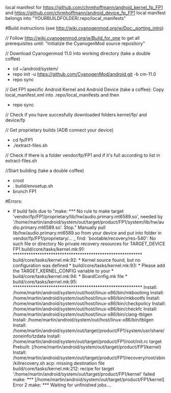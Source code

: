 local manifest for https://github.com/chrmhoffmann/android_kernel_fp_FP1 and https://github.com/chrmhoffmann/android_device_fp_FP1
local manifest belongs into "YOURBUILDFOLDER/.repo/local_manifests"

#Build instructions 
(see http://wiki.cyanogenmod.org/w/Doc:_porting_intro)

// Follow http://wiki.cyanogenmod.org/w/Build_for_one to get all prerequisites until: "Initialize the CyanogenMod source repository"

// Download Cyanogenmod 11.0 into working directory (take a double coffee)
- cd ~/android/system/
- repo init -u https://github.com/CyanogenMod/android.git -b cm-11.0
- repo sync

// Get FP1 specific Android Kernel and Android Device (take a coffee): Copy local_manifest.xml into .repo/local_manifests and then
- repo sync

// Check if you have succesfully downloaded folders kernel/fp/ and device/fp

// Get proprietary builds (ADB connect your device)
- cd fp/FP1
- ./extract-files.sh

// Check if there is a folder vendor/fp/FP1 and if it's full according to list in extract-files.sh

//Start building (take a double coffee)
- croot
- . build/envsetup.sh
- brunch FP1

#Errors:
- If build fails due to "make: *** No rule to make target 'vendor/fp/FP1/proprietary/lib/hw/audio.primary.mt6589.so', needed by '/home/martin/android/system/out/target/product/FP1/system/lib/hw/audio.primary.mt6589.so'.  Stop."
Manually pull lib/hw/audio.primary.mt6589.so from your device and put into folder in vendor/fp/FP1/proprietary/...
_ find: `bootable/recovery/res-540': No such file or directory
No private recovery resources for TARGET_DEVICE FP1
build/core/tasks/kernel.mk:91: **********************************************************
build/core/tasks/kernel.mk:92: * Kernel source found, but no configuration was defined  *
build/core/tasks/kernel.mk:93: * Please add the TARGET_KERNEL_CONFIG variable to your   *
build/core/tasks/kernel.mk:94: * BoardConfig.mk file                                    *
build/core/tasks/kernel.mk:95: **********************************************************
Install: /home/martin/android/system/out/host/linux-x86/bin/mkbootimg
Install: /home/martin/android/system/out/host/linux-x86/bin/mkbootfs
Install: /home/martin/android/system/out/host/linux-x86/bin/checkpolicy
Install: /home/martin/android/system/out/host/linux-x86/bin/checkfc
Install: /home/martin/android/system/out/host/linux-x86/bin/clang-tblgen
Install: /home/martin/android/system/out/host/linux-x86/bin/tblgen
Install: /home/martin/android/system/out/target/product/FP1/system/usr/share/zoneinfo/tzdata
Install: /home/martin/android/system/out/target/product/FP1/root/init.rc
target Prebuilt:  (/home/martin/android/system/out/target/product/FP1/kernel)
Install: /home/martin/android/system/out/target/product/FP1/recovery/root/sbin/killrecovery.sh
acp: missing destination file
build/core/tasks/kernel.mk:212: recipe for target '/home/martin/android/system/out/target/product/FP1/kernel' failed
make: *** [/home/martin/android/system/out/target/product/FP1/kernel] Error 2
make: *** Waiting for unfinished jobs....
